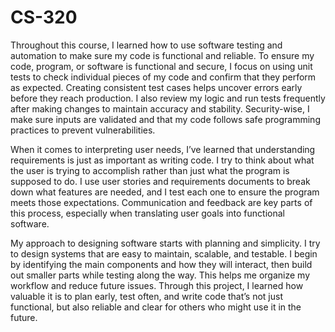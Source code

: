 # CS-320
Throughout this course, I learned how to use software testing and automation to make sure my code is functional and reliable. To ensure my code, program, or software is functional and secure, I focus on using unit tests to check individual pieces of my code and confirm that they perform as expected. Creating consistent test cases helps uncover errors early before they reach production. I also review my logic and run tests frequently after making changes to maintain accuracy and stability. Security-wise, I make sure inputs are validated and that my code follows safe programming practices to prevent vulnerabilities.

When it comes to interpreting user needs, I’ve learned that understanding requirements is just as important as writing code. I try to think about what the user is trying to accomplish rather than just what the program is supposed to do. I use user stories and requirements documents to break down what features are needed, and I test each one to ensure the program meets those expectations. Communication and feedback are key parts of this process, especially when translating user goals into functional software.

My approach to designing software starts with planning and simplicity. I try to design systems that are easy to maintain, scalable, and testable. I begin by identifying the main components and how they will interact, then build out smaller parts while testing along the way. This helps me organize my workflow and reduce future issues. Through this project, I learned how valuable it is to plan early, test often, and write code that’s not just functional, but also reliable and clear for others who might use it in the future.
